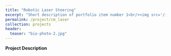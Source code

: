 ```yaml
---
title: "Robotic Laser Steering"
excerpt: "Short description of portfolio item number 1<br/><img src='/images/Laser_scanner.png'>"
permalink: /project/cm_laser
collection: projects
header:
  teaser: "bio-photo-2.jpg"
---
```


**Project Description**

